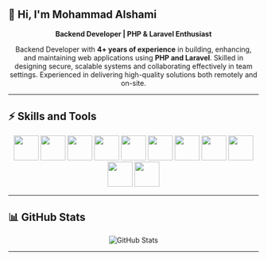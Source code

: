 ## 👋 Hi, I'm Mohammad Alshami  

<p align="center">
  <b>Backend Developer | PHP & Laravel Enthusiast</b>
</p>

<p align="center">
  Backend Developer with <b>4+ years of experience</b> in building, enhancing, and maintaining web applications using 
  <b>PHP and Laravel</b>. Skilled in designing secure, scalable systems and collaborating effectively in team settings.  
  Experienced in delivering high-quality solutions both remotely and on-site.  
</p>

---

## ⚡ Skills and Tools  

<p align="center">
  <img src="https://cdn.jsdelivr.net/gh/devicons/devicon/icons/php/php-original.svg" width="50" />
  <img src="https://cdn.jsdelivr.net/gh/devicons/devicon/icons/laravel/laravel-original.svg" width="50"/>
  <img src="https://cdn.jsdelivr.net/gh/devicons/devicon/icons/javascript/javascript-original.svg" width="50" />
  <img src="https://cdn.jsdelivr.net/gh/devicons/devicon/icons/jquery/jquery-original.svg" width="50" />
  <img src="https://cdn.jsdelivr.net/gh/devicons/devicon/icons/bootstrap/bootstrap-original.svg" width="50" />
  <img src="https://cdn.jsdelivr.net/gh/devicons/devicon/icons/html5/html5-original.svg" width="50" />
  <img src="https://cdn.jsdelivr.net/gh/devicons/devicon/icons/css3/css3-original.svg" width="50" />
  <img src="https://cdn.jsdelivr.net/gh/devicons/devicon/icons/mysql/mysql-original.svg" width="50" />
  <img src="https://cdn.jsdelivr.net/gh/devicons/devicon/icons/git/git-original.svg" width="50" />
  <img src="https://cdn.jsdelivr.net/gh/devicons/devicon/icons/postman/postman-original.svg" width="50" />
  <img src="https://cdn.jsdelivr.net/gh/devicons/devicon/icons/vscode/vscode-original.svg" width="50" />
</p>

---

## 📊 GitHub Stats  

<p align="center">
  <img src="https://github-readme-stats.vercel.app/api?username=MohammadAlshami&show_icons=true&theme=radical" alt="GitHub Stats" />
</p>


---






